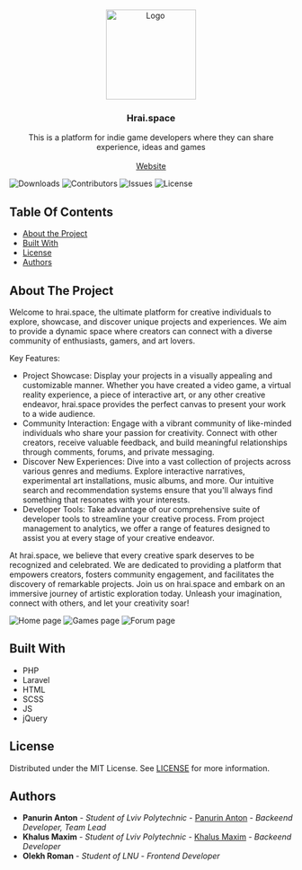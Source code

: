<br/>
<p align="center">
  <a href="https://hrai.space/">
    <img src="https://hraispacestorage.fra1.digitaloceanspaces.com/images/cdc86678-64a7-473f-9be5-16b8696ab317" alt="Logo" width="160" height="160">
  </a>

  <h3 align="center">Hrai.space</h3>

  <p align="center">
    This is a platform for indie game developers where they can share experience, ideas and games
    <br/>
    <br/>
    <a href="https://hrai.space/">Website</a>
  </p>
</p>

![Downloads](https://img.shields.io/github/downloads/hrai-space/website/total) ![Contributors](https://img.shields.io/github/contributors/hrai-space/website?color=dark-green) ![Issues](https://img.shields.io/github/issues/hrai-space/website) ![License](https://img.shields.io/github/license/hrai-space/website) 

## Table Of Contents

* [About the Project](#about-the-project)
* [Built With](#built-with)
* [License](#license)
* [Authors](#authors)

## About The Project

Welcome to hrai.space, the ultimate platform for creative individuals to explore, showcase, and discover unique projects and experiences. We aim to provide a dynamic space where creators can connect with a diverse community of enthusiasts, gamers, and art lovers.

Key Features:

* Project Showcase: Display your projects in a visually appealing and customizable manner. Whether you have created a video game, a virtual reality experience, a piece of interactive art, or any other creative endeavor, hrai.space provides the perfect canvas to present your work to a wide audience.
* Community Interaction: Engage with a vibrant community of like-minded individuals who share your passion for creativity. Connect with other creators, receive valuable feedback, and build meaningful relationships through comments, forums, and private messaging.
* Discover New Experiences: Dive into a vast collection of projects across various genres and mediums. Explore interactive narratives, experimental art installations, music albums, and more. Our intuitive search and recommendation systems ensure that you'll always find something that resonates with your interests.
* Developer Tools: Take advantage of our comprehensive suite of developer tools to streamline your creative process. From project management to analytics, we offer a range of features designed to assist you at every stage of your creative endeavor.

At hrai.space, we believe that every creative spark deserves to be recognized and celebrated. We are dedicated to providing a platform that empowers creators, fosters community engagement, and facilitates the discovery of remarkable projects. Join us on hrai.space and embark on an immersive journey of artistic exploration today. Unleash your imagination, connect with others, and let your creativity soar!

![Home page](https://hrai.space/assets/img/home-min.png)
![Games page](https://hrai.space/assets/img/filters-min.png)
![Forum page](https://hrai.space/assets/img/forum-min.png)

## Built With

* PHP
* Laravel
* HTML
* SCSS
* JS
* jQuery

## License

Distributed under the MIT License. See [LICENSE](https://github.com/Tommy4chan/hrai-space/website/blob/main/LICENSE.md) for more information.

## Authors

* **Panurin Anton** - *Student of Lviv Polytechnic* - [Panurin Anton](https://github.com/Tommy4chan) - *Backeend Developer, Team Lead*
* **Khalus Maxim** - *Student of Lviv Polytechnic* - [Khalus Maxim](https://github.com/Aguonoss) - *Backeend Developer*
* **Olekh Roman** - *Student of LNU* - *Frontend Developer*
